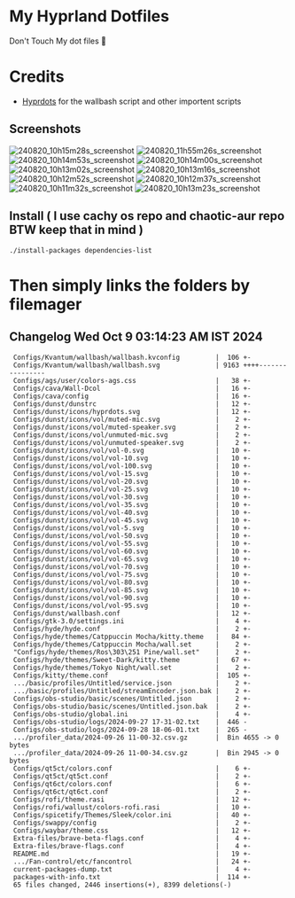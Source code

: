 # My Hyprland Dotfiles
  Don't Touch My dot files 🙂
 

# Credits
- [Hyprdots](https://github.com/prasanthrangan/hyprdots) for the wallbash script and other importent scripts

## Screenshots
![240820_10h15m28s_screenshot](https://github.com/user-attachments/assets/8aaad8cb-e78d-4759-a6ea-915c0e37c3b5)
![240820_11h55m26s_screenshot](https://github.com/user-attachments/assets/ae43e6e7-add8-498c-b259-99ba6df4f33b)
![240820_10h14m53s_screenshot](https://github.com/user-attachments/assets/a1a739b8-4838-4f06-98db-be918e2015af)
![240820_10h14m00s_screenshot](https://github.com/user-attachments/assets/5f267d64-b9d6-4261-8ef8-edfbc5ba6ec4)
![240820_10h13m02s_screenshot](https://github.com/user-attachments/assets/f5edfff4-af59-4760-b503-04198769a2ff)
![240820_10h13m16s_screenshot](https://github.com/user-attachments/assets/15880e4d-aacd-4680-9334-ea787826ddd7)
![240820_10h12m52s_screenshot](https://github.com/user-attachments/assets/21a78295-02d1-4c96-9a24-dcff256fe552)
![240820_10h12m37s_screenshot](https://github.com/user-attachments/assets/b9224ad0-5739-4cf5-ba1d-aea36b0a3b6a)
![240820_10h11m32s_screenshot](https://github.com/user-attachments/assets/53774a21-02a5-489a-bbb1-25ba0bdc697d)
![240820_10h13m23s_screenshot](https://github.com/user-attachments/assets/d07fb201-ba3b-4d7b-90a1-6f9f122a3e63)

## Install ( I use cachy os repo and chaotic-aur repo BTW keep that in mind )
``` ./install-packages dependencies-list ```

# Then simply links the folders by filemager
 
## Changelog Wed Oct  9 03:14:23 AM IST 2024
```
 Configs/Kvantum/wallbash/wallbash.kvconfig         |  106 +-
 Configs/Kvantum/wallbash/wallbash.svg              | 9163 ++++----------------
 Configs/ags/user/colors-ags.css                    |   38 +-
 Configs/cava/Wall-Dcol                             |   16 +-
 Configs/cava/config                                |   16 +-
 Configs/dunst/dunstrc                              |   12 +-
 Configs/dunst/icons/hyprdots.svg                   |   12 +-
 Configs/dunst/icons/vol/muted-mic.svg              |    2 +-
 Configs/dunst/icons/vol/muted-speaker.svg          |    2 +-
 Configs/dunst/icons/vol/unmuted-mic.svg            |    2 +-
 Configs/dunst/icons/vol/unmuted-speaker.svg        |    2 +-
 Configs/dunst/icons/vol/vol-0.svg                  |   10 +-
 Configs/dunst/icons/vol/vol-10.svg                 |   10 +-
 Configs/dunst/icons/vol/vol-100.svg                |   10 +-
 Configs/dunst/icons/vol/vol-15.svg                 |   10 +-
 Configs/dunst/icons/vol/vol-20.svg                 |   10 +-
 Configs/dunst/icons/vol/vol-25.svg                 |   10 +-
 Configs/dunst/icons/vol/vol-30.svg                 |   10 +-
 Configs/dunst/icons/vol/vol-35.svg                 |   10 +-
 Configs/dunst/icons/vol/vol-40.svg                 |   10 +-
 Configs/dunst/icons/vol/vol-45.svg                 |   10 +-
 Configs/dunst/icons/vol/vol-5.svg                  |   10 +-
 Configs/dunst/icons/vol/vol-50.svg                 |   10 +-
 Configs/dunst/icons/vol/vol-55.svg                 |   10 +-
 Configs/dunst/icons/vol/vol-60.svg                 |   10 +-
 Configs/dunst/icons/vol/vol-65.svg                 |   10 +-
 Configs/dunst/icons/vol/vol-70.svg                 |   10 +-
 Configs/dunst/icons/vol/vol-75.svg                 |   10 +-
 Configs/dunst/icons/vol/vol-80.svg                 |   10 +-
 Configs/dunst/icons/vol/vol-85.svg                 |   10 +-
 Configs/dunst/icons/vol/vol-90.svg                 |   10 +-
 Configs/dunst/icons/vol/vol-95.svg                 |   10 +-
 Configs/dunst/wallbash.conf                        |   12 +-
 Configs/gtk-3.0/settings.ini                       |    4 +-
 Configs/hyde/hyde.conf                             |    2 +-
 Configs/hyde/themes/Catppuccin Mocha/kitty.theme   |   84 +-
 Configs/hyde/themes/Catppuccin Mocha/wall.set      |    2 +-
 "Configs/hyde/themes/Ros\303\251 Pine/wall.set"    |    2 +-
 Configs/hyde/themes/Sweet-Dark/kitty.theme         |   67 +-
 Configs/hyde/themes/Tokyo Night/wall.set           |    2 +-
 Configs/kitty/theme.conf                           |  105 +-
 .../basic/profiles/Untitled/service.json           |    2 +-
 .../basic/profiles/Untitled/streamEncoder.json.bak |    2 +-
 Configs/obs-studio/basic/scenes/Untitled.json      |    2 +-
 Configs/obs-studio/basic/scenes/Untitled.json.bak  |    2 +-
 Configs/obs-studio/global.ini                      |    4 +-
 Configs/obs-studio/logs/2024-09-27 17-31-02.txt    |  446 -
 Configs/obs-studio/logs/2024-09-28 18-06-01.txt    |  265 -
 .../profiler_data/2024-09-26 11-00-32.csv.gz       |  Bin 4655 -> 0 bytes
 .../profiler_data/2024-09-26 11-00-34.csv.gz       |  Bin 2945 -> 0 bytes
 Configs/qt5ct/colors.conf                          |    6 +-
 Configs/qt5ct/qt5ct.conf                           |    2 +-
 Configs/qt6ct/colors.conf                          |    6 +-
 Configs/qt6ct/qt6ct.conf                           |    2 +-
 Configs/rofi/theme.rasi                            |   12 +-
 Configs/rofi/wallust/colors-rofi.rasi              |   10 +-
 Configs/spicetify/Themes/Sleek/color.ini           |   40 +-
 Configs/swappy/config                              |    2 +-
 Configs/waybar/theme.css                           |   12 +-
 Extra-files/brave-beta-flags.conf                  |    4 +-
 Extra-files/brave-flags.conf                       |    4 +-
 README.md                                          |   19 +-
 .../Fan-control/etc/fancontrol                     |   24 +-
 current-packages-dump.txt                          |    4 +-
 packages-with-info.txt                             |  114 +-
 65 files changed, 2446 insertions(+), 8399 deletions(-)
```
 
